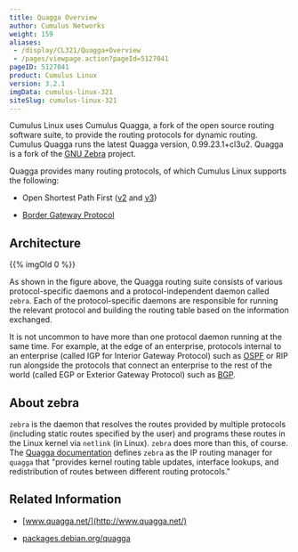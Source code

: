 ```yaml
---
title: Quagga Overview
author: Cumulus Networks
weight: 159
aliases:
 - /display/CL321/Quagga+Overview
 - /pages/viewpage.action?pageId=5127041
pageID: 5127041
product: Cumulus Linux
version: 3.2.1
imgData: cumulus-linux-321
siteSlug: cumulus-linux-321
---
```

Cumulus Linux uses Cumulus Quagga, a fork of the open source routing
software suite, to provide the routing protocols for dynamic routing.
Cumulus Quagga runs the latest Quagga version, 0.99.23.1+cl3u2. Quagga
is a fork of the [GNU Zebra](http://www.gnu.org/software/zebra/)
project.

Quagga provides many routing protocols, of which Cumulus Linux supports
the following:

  - Open Shortest Path First
    ([v2](/version/cumulus-linux-321/Layer_Three/Open_Shortest_Path_First_-_OSPF_-_Protocol)
    and
    [v3](/version/cumulus-linux-321/Layer_Three/Open_Shortest_Path_First_v3_-_OSPFv3_-_Protocol))

  - [Border Gateway
    Protocol](/version/cumulus-linux-321/Layer_Three/Border_Gateway_Protocol_-_BGP)

## <span>Architecture</span>

{{% imgOld 0 %}}

As shown in the figure above, the Quagga routing suite consists of
various protocol-specific daemons and a protocol-independent daemon
called `zebra`. Each of the protocol-specific daemons are responsible
for running the relevant protocol and building the routing table based
on the information exchanged.

It is not uncommon to have more than one protocol daemon running at the
same time. For example, at the edge of an enterprise, protocols internal
to an enterprise (called IGP for Interior Gateway Protocol) such as
[OSPF](/version/cumulus-linux-321/Layer_Three/Open_Shortest_Path_First_-_OSPF_-_Protocol)
or RIP run alongside the protocols that connect an enterprise to the
rest of the world (called EGP or Exterior Gateway Protocol) such as
[BGP](/version/cumulus-linux-321/Layer_Three/Border_Gateway_Protocol_-_BGP).

## <span>About zebra</span>

`zebra` is the daemon that resolves the routes provided by multiple
protocols (including static routes specified by the user) and programs
these routes in the Linux kernel via `netlink` (in Linux). `zebra` does
more than this, of course. The [Quagga
documentation](http://www.nongnu.org/quagga/docs/docs-info.html#Zebra)
defines `zebra` as the IP routing manager for `quagga` that "provides
kernel routing table updates, interface lookups, and redistribution of
routes between different routing protocols."

## <span>Related Information</span>

  - [www.quagga.net/](http://www.quagga.net/)

  - [packages.debian.org/quagga](http://packages.debian.org/quagga)

<article id="html-search-results" class="ht-content" style="display: none;">

</article>

<footer id="ht-footer">

</footer>
